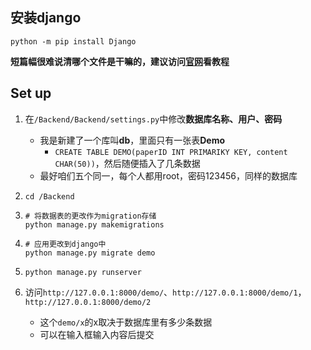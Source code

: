 ## 安装django
```shell
python -m pip install Django
```
**短篇幅很难说清哪个文件是干嘛的，建议访问[官网](https://docs.djangoproject.com/en/3.1/intro/tutorial01/)看教程**
## Set up
1. 在```/Backend/Backend/settings.py```中修改**数据库名称、用户、密码**
   - 我是新建了一个库叫**db**，里面只有一张表**Demo**
     - `CREATE TABLE DEMO(paperID INT PRIMARIKY KEY, content CHAR(50))`，然后随便插入了几条数据
   - 最好咱们五个同一，每个人都用root，密码123456，同样的数据库
2. ```shell
   cd /Backend
   ```

3. ```shell
   # 将数据表的更改作为migration存储
   python manage.py makemigrations 
   ```
4. ```shell
   # 应用更改到django中
   python manage.py migrate demo
   ```
5. ```shell
   python manage.py runserver
   ```
6. 访问`http://127.0.0.1:8000/demo/`、`http://127.0.0.1:8000/demo/1`，`http://127.0.0.1:8000/demo/2`
   - 这个`demo/x`的x取决于数据库里有多少条数据
   - 可以在输入框输入内容后提交
  